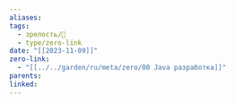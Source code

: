 ```yaml
---
aliases: 
tags:
  - зрелость/🌱
  - type/zero-link
date: "[[2023-11-09]]"
zero-link:
  - "[[../../garden/ru/meta/zero/00 Java разработка]]"
parents: 
linked: 
---
```

